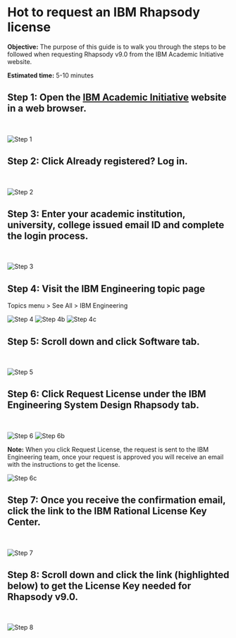 # Hot to request an IBM Rhapsody license

**Objective:**
The purpose of this guide is to walk you through the steps to be followed when requesting Rhapsody v9.0 from the IBM Academic Initiative website.

**Estimated time:** 5-10 minutes


## Step 1: Open the [IBM Academic Initiative](https://ibm.com/academic) website in a web browser.
<br />

![Step 1](images/step1.png)

## Step 2: Click **Already registered? Log in.**
<br />

![Step 2](images/step2.png)

## Step 3: Enter your academic institution, university, college issued email ID and complete the login process.
<br />

![Step 3](images/step3.png)

## Step 4: Visit the IBM Engineering topic page
Topics menu > See All > IBM Engineering
<br />

![Step 4](images/step4.png)
![Step 4b](images/step4b.png)
![Step 4c](images/step4c.png)


## Step 5: Scroll down and click Software tab.
<br />

![Step 5](images/step5.png)

## Step 6: Click Request License under the  IBM Engineering System Design Rhapsody tab. 
<br />

![Step 6](images/step6.png)
![Step 6b](images/step6b.png)

**Note:** When you click Request License, the request is sent to the IBM Engineering team, once your request is approved you will receive an email with the instructions to get the license.
<br />

![Step 6c](images/step6c.png)

## Step 7: Once you receive the confirmation email, click the link to the IBM Rational License Key Center.
<br />

![Step 7](images/step7.png)

## Step 8: Scroll down and click the link (highlighted below) to get the License Key needed for Rhapsody v9.0.
<br />

![Step 8](images/step8.png)

